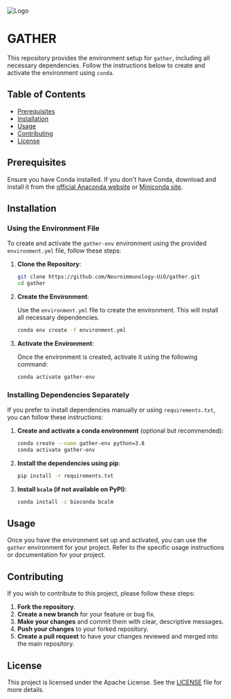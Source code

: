 ![Logo]("/gather.jpg" "Our Logo")
# GATHER

This repository provides the environment setup for `gather`, including all necessary dependencies. Follow the instructions below to create and activate the environment using `conda`.

## Table of Contents

- [Prerequisites](#prerequisites)
- [Installation](#installation)
- [Usage](#usage)
- [Contributing](#contributing)
- [License](#license)

## Prerequisites

Ensure you have Conda installed. If you don't have Conda, download and install it from the [official Anaconda website](https://www.anaconda.com/products/individual) or [Miniconda site](https://docs.conda.io/en/latest/miniconda.html).

## Installation

### Using the Environment File

To create and activate the `gather-env` environment using the provided `environment.yml` file, follow these steps:

1. **Clone the Repository**:

    ```bash
    git clone https://github.com/Neuroimmunology-UiO/gather.git
    cd gather
    ```

2. **Create the Environment**:

    Use the `environment.yml` file to create the environment. This will install all necessary dependencies.

    ```bash
    conda env create -f environment.yml
    ```

3. **Activate the Environment**:

    Once the environment is created, activate it using the following command:

    ```bash
    conda activate gather-env
    ```

### Installing Dependencies Separately

If you prefer to install dependencies manually or using `requirements.txt`, you can follow these instructions:

1. **Create and activate a conda environment** (optional but recommended):

    ```bash
    conda create --name gather-env python=3.8
    conda activate gather-env
    ```

2. **Install the dependencies using pip**:

    ```bash
    pip install -r requirements.txt
    ```

3. **Install `bcalm` (if not available on PyPI)**:

    ```bash
    conda install -c bioconda bcalm
    ```

## Usage

Once you have the environment set up and activated, you can use the `gather` environment for your project. Refer to the specific usage instructions or documentation for your project.

## Contributing

If you wish to contribute to this project, please follow these steps:

1. **Fork the repository**.
2. **Create a new branch** for your feature or bug fix.
3. **Make your changes** and commit them with clear, descriptive messages.
4. **Push your changes** to your forked repository.
5. **Create a pull request** to have your changes reviewed and merged into the main repository.

## License

This project is licensed under the Apache License. See the [LICENSE](LICENSE) file for more details.
